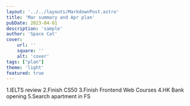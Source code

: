 ```yaml
---
layout: '../../layouts/MarkdownPost.astro'
title: 'Mar summary and Apr plan'
pubDate: 2023-04-01
description: 'sample'
author: 'Space Cat'
cover:
    url: ''
    square: ''
    alt: 'cover'
tags: ["plan"]
theme: 'light'
featured: true
---
```

1.IELTS review
2.Finish CS50
3.Finish Frontend Web Courses
4.HK Bank opening
5.Search apartment in FS